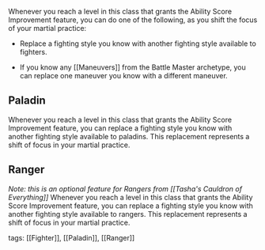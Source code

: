 Whenever you reach a level in this class that grants the Ability Score Improvement feature, you can do one of the following, as you shift the focus of your martial practice:

-   Replace a fighting style you know with another fighting style available to fighters.

-   If you know any [[Maneuvers]] from the Battle Master archetype, you can replace one maneuver you know with a different maneuver.

## Paladin

Whenever you reach a level in this class that grants the Ability Score Improvement feature, you can replace a fighting style you know with another fighting style available to paladins. This replacement represents a shift of focus in your martial practice.

## Ranger
*Note: this is an optional feature for Rangers from [[Tasha's Cauldron of Everything]]*
Whenever you reach a level in this class that grants the Ability Score Improvement feature, you can replace a fighting style you know with another fighting style available to rangers. This replacement represents a shift of focus in your martial practice.

tags: [[Fighter]], [[Paladin]], [[Ranger]]